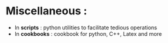 # Miscellaneous :

- In **scripts** : python utilities to facilitate tedious operations
- In **cookbooks** : cookbook for python, C++, Latex and more 
